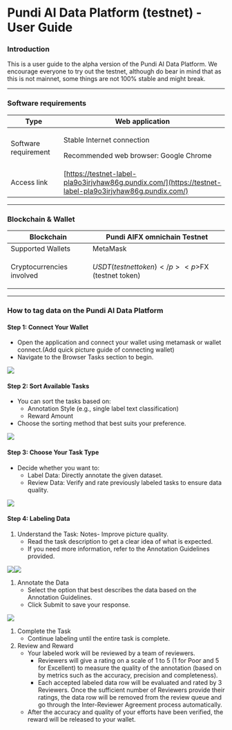 # Pundi AI Data Platform (testnet) - User Guide

### Introduction <a href="#introduction" id="introduction"></a>

This is a user guide to the alpha version of the Pundi AI Data Platform. We encourage everyone to try out the testnet, although do bear in mind that as this is not mainnet, some things are not 100% stable and might break.

***

### Software requirements <a href="#software-requirements" id="software-requirements"></a>

| Type                 | Web application                                                                                          |
| -------------------- | -------------------------------------------------------------------------------------------------------- |
| Software requirement | <p>Stable Internet connection</p><p>Recommended web browser: Google Chrome</p>                           |
| Access link          | [https://testnet-label-pla9o3irjvhaw86g.pundix.com/](https://testnet-label-pla9o3irjvhaw86g.pundix.com/) |

***

### Blockchain & Wallet <a href="#blockchain-and-wallet" id="blockchain-and-wallet"></a>

| Blockchain                | Pundi AIFX omnichain Testnet                           |
| ------------------------- | ------------------------------------------------------ |
| Supported Wallets         | MetaMask                                               |
| Cryptocurrencies involved | <p>$USDT (testnet token)</p><p>$FX (testnet token)</p> |

***

### How to tag data on the Pundi AI Data Platform <a href="#how-to-tag-data-on-the-pundi-ai-data-platform" id="how-to-tag-data-on-the-pundi-ai-data-platform"></a>

#### Step 1: Connect Your Wallet <a href="#step-1-connect-your-wallet" id="step-1-connect-your-wallet"></a>

* Open the application and connect your wallet using metamask or wallet connect.(Add quick picture guide of connecting wallet)
* Navigate to the Browser Tasks section to begin.

![](https://pundi.gitbook.io/~gitbook/image?url=https%3A%2F%2Flh7-rt.googleusercontent.com%2Fdocsz%2FAD_4nXdfF8SD4ldZ0j7jttvNt6WpiUdBaNqSbolqjzPPIv-ajyecLxwfgfwb_e1nTWGwsxSwe7JzXzivJO1rbhFNYo6G1PctXASbgV12rAe49mwOb9eKxJo60_eFbnZptZPN3tJpw6TQ%3Fkey%3Da8bNWxiNraXHReGKweoFdC-A\&width=768\&dpr=4\&quality=100\&sign=972ab9c6\&sv=1)

#### Step 2: Sort Available Tasks <a href="#step-2-sort-available-tasks" id="step-2-sort-available-tasks"></a>

* You can sort the tasks based on:
  * Annotation Style (e.g., single label text classification)
  * Reward Amount
* Choose the sorting method that best suits your preference.

![](https://pundi.gitbook.io/~gitbook/image?url=https%3A%2F%2Flh7-rt.googleusercontent.com%2Fdocsz%2FAD_4nXcgSH8bIU17_WAXnlpjRQY93oUN_ww8Z41B71t1KrpLBEWFUPXgJUrr3akHrFZywIA7xbVwoo1po7yPrB1IzFYKrIEQGUdVdLZ3yayL7Crn_6pIDRux9aw4Utsb5DtFiFqk1cwz%3Fkey%3Da8bNWxiNraXHReGKweoFdC-A\&width=768\&dpr=4\&quality=100\&sign=802d379\&sv=1)

#### Step 3: Choose Your Task Type <a href="#step-3-choose-your-task-type" id="step-3-choose-your-task-type"></a>

* Decide whether you want to:
  * Label Data: Directly annotate the given dataset.
  * Review Data: Verify and rate previously labeled tasks to ensure data quality.

![](https://pundi.gitbook.io/~gitbook/image?url=https%3A%2F%2Flh7-rt.googleusercontent.com%2Fdocsz%2FAD_4nXd_XUiCAZdwtB9LmhNsedtJfsBNftvWvEFpp_TPgBICH1PTV81439NH6pVepS3uo2D6N_R7Az5GPlgBvt-lxa-DyRNX4-FgxsKDhx5_FuzSgVR6vklyUbDjfqS9Afyfs7HpRzsgJw%3Fkey%3Da8bNWxiNraXHReGKweoFdC-A\&width=768\&dpr=4\&quality=100\&sign=eebaf795\&sv=1)

#### Step 4: Labeling Data <a href="#step-4-labeling-data" id="step-4-labeling-data"></a>

1. Understand the Task: Notes- Improve picture quality.
   * Read the task description to get a clear idea of what is expected.
   * If you need more information, refer to the Annotation Guidelines provided.

![](https://pundi.gitbook.io/~gitbook/image?url=https%3A%2F%2Flh7-rt.googleusercontent.com%2Fdocsz%2FAD_4nXclu15bHf_NUsmSRFCkPfnEL0uo7K2Qh2IRzsEaBjfrcJaVfQJROENyZZU1MQIF_xV3EmKQKV3czQBbgpbHz2_pVtxkerOplJvj40ymyzsc_DZemUusDxPNxEem1xtfoQxvtMw4%3Fkey%3Da8bNWxiNraXHReGKweoFdC-A\&width=300\&dpr=4\&quality=100\&sign=c377b805\&sv=1)![](https://pundi.gitbook.io/~gitbook/image?url=https%3A%2F%2Flh7-rt.googleusercontent.com%2Fdocsz%2FAD_4nXeAf-uMVAUg7P2pkRJV6LaIVT2PexL_kTCihvjd22FjdvOhY1dxuPuF087tA-0D5pdZ5ahZ0FugLTlhvRf2rIGtebnv-JHOCENEWUcN9AarAEm3xt2SX70jMbsF-kVB9n0F-O-QiQ%3Fkey%3Da8bNWxiNraXHReGKweoFdC-A\&width=300\&dpr=4\&quality=100\&sign=af802ab4\&sv=1)

1. Annotate the Data
   * Select the option that best describes the data based on the Annotation Guidelines.
   * Click Submit to save your response.

![](https://pundi.gitbook.io/~gitbook/image?url=https%3A%2F%2Flh7-rt.googleusercontent.com%2Fdocsz%2FAD_4nXfoS04MXfdGAI0hJsfLrju2kFDxSsWyCJz97stc-5I0xaQPpQUTfX0ZYpnZwgO_aNeWrMhj2egUWnkXtlYnNDEdtZjAYvrck0z9oFEei4pAV2TXcWdvDZ7DdTx9lX58fj-86z7EeQ%3Fkey%3Da8bNWxiNraXHReGKweoFdC-A\&width=768\&dpr=4\&quality=100\&sign=9cd8f374\&sv=1)

1. Complete the Task
   * Continue labeling until the entire task is complete.
2. Review and Reward
   * Your labeled work will be reviewed by a team of reviewers.
     * Reviewers will give a rating on a scale of 1 to 5 (1 for Poor and 5 for Excellent) to measure the quality of the annotation (based on by metrics such as the accuracy, precision and completeness).
     * Each accepted labeled data row will be evaluated and rated by 3 Reviewers. Once the sufficient number of Reviewers provide their ratings, the data row will be removed from the review queue and go through the Inter-Reviewer Agreement process automatically.
   * After the accuracy and quality of your efforts have been verified, the reward will be released to your wallet.
